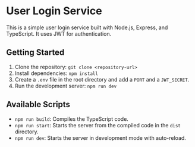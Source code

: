 # User Login Service

This is a simple user login service built with Node.js, Express, and TypeScript. It uses JWT for authentication.

## Getting Started

1.  Clone the repository: `git clone <repository-url>`
2.  Install dependencies: `npm install`
3.  Create a `.env` file in the root directory and add a `PORT` and a `JWT_SECRET`.
4.  Run the development server: `npm run dev`

## Available Scripts

-   `npm run build`: Compiles the TypeScript code.
-   `npm run start`: Starts the server from the compiled code in the `dist` directory.
-   `npm run dev`: Starts the server in development mode with auto-reload. 
